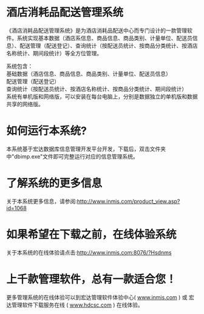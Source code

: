 # 酒店消耗品配送管理系统

《酒店消耗品配送管理系统》是为酒店消耗品配送中心而专门设计的一款管理软件。系统实现基本数据（酒店系信息、商品信息、商品类别、计量单位、配送员信息）、配送管理（配送登记）、查询统计（按配送员统计、按商品分类统计、按酒店名称统计、期间段统计）等全方位管理。

系统包含：  
基础数据（酒店信息、商品信息、商品类别、计量单位、配送员信息）  
配送管理（配送登记）  
查询统计（按配送员统计、按酒店名称统计、按商品分类统计、期间段统计）  
系统有单机版和网络版，可以安装在每台电脑上，分别是数据独立的单机版和数据共享的网络版。  

# 如何运行本系统?

本系统基于宏达数据库信息管理开发平台开发，下载后，双击文件夹中"dbimp.exe"文件即可完整运行对应的信息管理系统。

# 了解系统的更多信息

关于本系统更多信息，请参阅:http://www.inmis.com/product_view.asp?id=1068

# 如果希望在下载之前，在线体验系统

关于本系统的在线体验请点击:http://www.inmis.com:8076/?Hsdnms

# 上千款管理软件，总有一款适合您！

更多管理系统的在线体验可以到宏达管理软件体验中心( www.inmis.com ) 或 宏达管理软件下载服务在线 ( www.hdcsc.com ) 在线体验。

